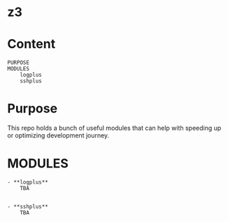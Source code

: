 # z3

# Content
	PURPOSE
	MODULES
		logplus
		sshplus

# Purpose
This repo holds a bunch of useful modules that can help with 
speeding up or optimizing development journey.

# MODULES

	- **logplus**
		TBA


	- **sshplus**
		TBA
